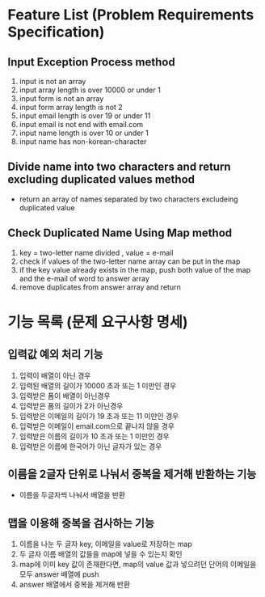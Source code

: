 # Feature List (Problem Requirements Specification)

## Input Exception Process method

1. input is not an array
2. input array length is over 10000 or under 1
3. input form is not an array
4. input form array length is not 2
5. input email length is over 19 or under 11
6. input email is not end with email.com
7. input name length is over 10 or under 1
8. input name has non-korean-character

## Divide name into two characters and return excluding duplicated values method

- return an array of names separated by two characters excludeing duplicated value

## Check Duplicated Name Using Map method

1. key = two-letter name divided , value = e-mail
2. check if values of the two-letter name array can be put in the map
3. if the key value already exists in the map, push both value of the map and the e-mail of word to answer array
4. remove duplicates from answer array and return

# 기능 목록 (문제 요구사항 명세)

## 입력값 예외 처리 기능

1. 입력이 배열이 아닌 경우
2. 입력된 배열의 길이가 10000 초과 또는 1 미만인 경우
3. 입력받은 폼이 배열이 아닌경우
4. 입력받은 폼의 길이가 2가 아닌경우
5. 입력받은 이메일의 길이가 19 초과 또는 11 미만인 경우
6. 입력받은 이메일이 email.com으로 끝나지 않을 경우
7. 입력받은 이름의 길이가 10 초과 또는 1 미만인 경우
8. 입력받은 이름에 한국어가 아닌 글자가 있는 경우

## 이름을 2글자 단위로 나눠서 중복을 제거해 반환하는 기능

- 이름을 두글자씩 나눠서 배열을 반환

## 맵을 이용해 중복을 검사하는 기능

1. 이름을 나눈 두 글자 key, 이메일을 value로 저장하는 map
2. 두 글자 이름 배열의 값들을 map에 넣을 수 있는지 확인
3. map에 이미 key 값이 존재한다면, map의 value 값과 넣으려던 단어의 이메일을 모두 answer 배열에 push
4. answer 배열에서 중복을 제거해 반환
